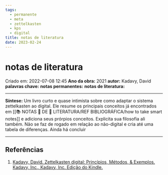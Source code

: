 ```yaml
---
tags:
  - permanente
  - meta
  - zettelkasten
  - kps
  - digital
title: notas de literatura
date: 2023-02-24
---
```

# notas de literatura
Criado em: 2022-07-08 12:45
**Ano da obra:** 2021
**autor:** Kadavy, David
**palavras chave:**
**notas permanentes:**
**notas de literatura:**

---
**Síntese:**
Um livro curto e quase intimista sobre como adaptar o sistema zettelkasten ao digital. 
Ele resume os principais conceitos já encontrados em [[📚 NOTAS 📖 DE 📘 LITERATURA/REF BIBLIOGRÁFICA/how to take smart notes]] e adiciona seus prórpios conceitos. Explicita sua filosofia ali também. Não se faz de rogado em relação ao não-digital e cria até uma tabela de diferenças. 
Ainda há concluir

---
## Referências
1. [Kadavy, David. Zettelkasten digital: Princípios, Métodos, & Exemplos. Kadavy, Inc., Kadavy, Inc. Edição do Kindle.](https://www.goodreads.com/book/show/58165477-digital-zettelkasten?ac=1&from_search=true&qid=MyTjk3OS6s&rank=1)